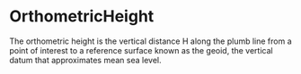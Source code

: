 OrthometricHeight
=================

The orthometric height is the vertical distance H along the plumb line from a point of interest to a reference surface known as the geoid, the vertical datum that approximates mean sea level.
